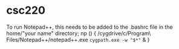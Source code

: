 # csc220


To run Notepad++, this needs to be added to the .bashrc file in the home/"your name" directory;
np () {
	/cygdrive/c/Program\ Files/Notepad++/notepad++.exe `cygpath.exe -w "$*"` &
}
